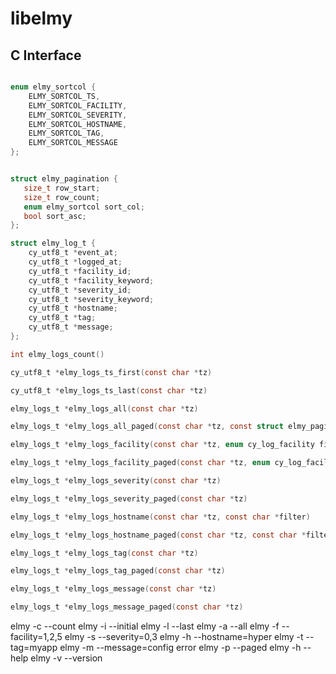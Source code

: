 # libelmy

## C Interface

``` C

enum elmy_sortcol {
    ELMY_SORTCOL_TS,
    ELMY_SORTCOL_FACILITY,
    ELMY_SORTCOL_SEVERITY,
    ELMY_SORTCOL_HOSTNAME,
    ELMY_SORTCOL_TAG,
    ELMY_SORTCOL_MESSAGE
};


struct elmy_pagination {
   size_t row_start;
   size_t row_count;
   enum elmy_sortcol sort_col;
   bool sort_asc;
};

struct elmy_log_t {
    cy_utf8_t *event_at;
    cy_utf8_t *logged_at;
    cy_utf8_t *facility_id;
    cy_utf8_t *facility_keyword;
    cy_utf8_t *severity_id;
    cy_utf8_t *severity_keyword;
    cy_utf8_t *hostname;
    cy_utf8_t *tag;
    cy_utf8_t *message;
};

int elmy_logs_count()

cy_utf8_t *elmy_logs_ts_first(const char *tz)

cy_utf8_t *elmy_logs_ts_last(const char *tz)

elmy_logs_t *elmy_logs_all(const char *tz)

elmy_logs_t *elmy_logs_all_paged(const char *tz, const struct elmy_pagination *)

elmy_logs_t *elmy_logs_facility(const char *tz, enum cy_log_facility filter[], int len)

elmy_logs_t *elmy_logs_facility_paged(const char *tz, enum cy_log_facility filter[], int len, const struct elmy_pagination *)

elmy_logs_t *elmy_logs_severity(const char *tz)

elmy_logs_t *elmy_logs_severity_paged(const char *tz)

elmy_logs_t *elmy_logs_hostname(const char *tz, const char *filter)

elmy_logs_t *elmy_logs_hostname_paged(const char *tz, const char *filter, const struct elmy_pagination *)

elmy_logs_t *elmy_logs_tag(const char *tz)

elmy_logs_t *elmy_logs_tag_paged(const char *tz)

elmy_logs_t *elmy_logs_message(const char *tz)

elmy_logs_t *elmy_logs_message_paged(const char *tz)

```

elmy -c --count
elmy -i --initial
elmy -l --last
elmy -a --all
elmy -f --facility=1,2,5
elmy -s --severity=0,3
elmy -h --hostname=hyper
elmy -t --tag=myapp
elmy -m --message=config error
elmy -p --paged
elmy -h --help
elmy -v --version
